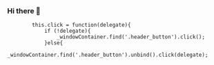 ### Hi there 👋

<!--
**Olexandr88/Olexandr88** is a ✨ _special_ ✨ repository because its `README.md` (this file) appears on your GitHub profile.

Here are some ideas to get you started:

- 🔭 I’m currently working on ...
- 🌱 I’m currently learning ...
- 👯 I’m looking to collaborate on ...
- 🤔 I’m looking for help with ...
- 💬 Ask me about ...
- 📫 How to reach me: ...
- 😄 Pronouns: ...
- ⚡ Fun fact: ...
-->


            this.click = function(delegate){
                if (!delegate){
                    _windowContainer.find('.header_button').click();
                }else{
                    _windowContainer.find('.header_button').unbind().click(delegate);

